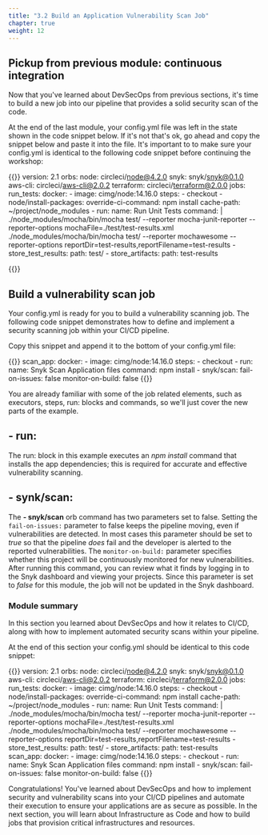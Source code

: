 ```yaml
---
title: "3.2 Build an Application Vulnerability Scan Job"
chapter: true
weight: 12
---
```


## Pickup from previous module: continuous integration

Now that you've learned about DevSecOps from previous sections, it's time to build a new job into our pipeline that provides a solid security scan of the code.

At the end of the last module, your config.yml file was left in the state shown in the code snippet below. If it's not that's ok, go ahead and copy the snippet below and paste it into the file. It's important to to make sure your config.yml is identical to the following code snippet before continuing the workshop:

{{<highlight yaml>}}
version: 2.1
orbs:
  node: circleci/node@4.2.0
  snyk: snyk/snyk@0.1.0
  aws-cli: circleci/aws-cli@2.0.2
  terraform: circleci/terraform@2.0.0
jobs:
  run_tests:
    docker:
      - image: cimg/node:14.16.0
    steps:
      - checkout
      - node/install-packages:
          override-ci-command: npm install
          cache-path: ~/project/node_modules
      - run:
          name: Run Unit Tests
          command: |
            ./node_modules/mocha/bin/mocha test/ --reporter mocha-junit-reporter --reporter-options mochaFile=./test/test-results.xml
            ./node_modules/mocha/bin/mocha test/ --reporter mochawesome --reporter-options reportDir=test-results,reportFilename=test-results
      - store_test_results:
          path: test/
      - store_artifacts:
          path: test-results          

{{</highlight>}}

## Build a vulnerability scan job

Your config.yml is ready for you to build a vulnerability scanning job. The following code snippet demonstrates how to define and implement a security scanning job within your CI/CD pipeline.

Copy this snippet and append it to the bottom of your config.yml file:

{{<highlight yaml>}}
  scan_app:
    docker:
      - image: cimg/node:14.16.0
    steps:
      - checkout
      - run:
          name: Snyk Scan Application files 
          command: npm install 
      - snyk/scan:
          fail-on-issues: false
          monitor-on-build: false
{{</highlight>}}

You are already familiar with some of the job related elements, such as executors, steps, run: blocks and commands, so we'll just cover the new parts of the example.

## - run:

The run: block in this example executes an *npm install* command that installs the app dependencies; this is required for accurate and effective vulnerability scanning. 

## - synk/scan:

The **- snyk/scan** orb command has two parameters set to false. Setting the `fail-on-issues:` parameter to false keeps the pipeline moving, even if vulnerabilities are detected. In most cases this parameter should be set to *true* so that the pipeline <i>does</i> fail and the developer is alerted to the reported vulnerabilities. The `monitor-on-build:` parameter specifies whether this project will be continuously monitored for new vulnerabilities. After running this command, you can review what it finds by logging in to the Snyk dashboard and viewing your projects. Since this parameter is set to <i>false</i> for this module, the job will not be updated in the Snyk dashboard.

### Module summary

In this section you learned about DevSecOps and how it relates to CI/CD, along with how to implement automated security scans within your pipeline. 

At the end of this section your config.yml should be identical to this code snippet:

{{<highlight yaml>}}
version: 2.1
orbs:
  node: circleci/node@4.2.0
  snyk: snyk/snyk@0.1.0
  aws-cli: circleci/aws-cli@2.0.2
  terraform: circleci/terraform@2.0.0
jobs:
  run_tests:
    docker:
      - image: cimg/node:14.16.0
    steps:
      - checkout
      - node/install-packages:
          override-ci-command: npm install
          cache-path: ~/project/node_modules
      - run:
          name: Run Unit Tests
          command: |
            ./node_modules/mocha/bin/mocha test/ --reporter mocha-junit-reporter --reporter-options mochaFile=./test/test-results.xml
            ./node_modules/mocha/bin/mocha test/ --reporter mochawesome --reporter-options reportDir=test-results,reportFilename=test-results
      - store_test_results:
          path: test/
      - store_artifacts:
          path: test-results          
  scan_app:
    docker:
      - image: cimg/node:14.16.0
    steps:
      - checkout
      - run:
          name: Snyk Scan Application files 
          command: npm install 
      - snyk/scan:
          fail-on-issues: false
          monitor-on-build: false
{{</highlight>}}

Congratulations! You've learned about DevSecOps and how to implement security and vulnerability scans into your CI/CD pipelines and automate their execution to ensure your applications are as secure as possible.  In the next section, you will learn about Infrastructure as Code and how to build jobs that provision critical infrastructures and resources.

<!-- URL Links index -->
[1]: https://circleci.com/blog/devsecops-and-circleci-orbs-security-focused-ci-cd-best-practices/
[2]: https://circleci.com/developer/orbs/orb/snyk/snyk
[3]: https://support.snyk.io/hc/en-us/articles/360003812458-Getting-started-with-the-CLI